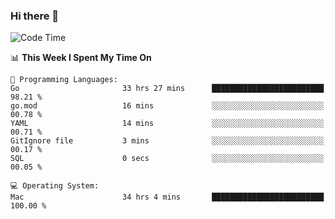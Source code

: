 ### Hi there 👋

<!--
**CrazyCollin/crazycollin** is a ✨ _special_ ✨ repository because its `README.md` (this file) appears on your GitHub profile.

Here are some ideas to get you started:

- 🔭 I’m currently working on ...
- 🌱 I’m currently learning ...
- 👯 I’m looking to collaborate on ...
- 🤔 I’m looking for help with ...
- 💬 Ask me about ...
- 📫 How to reach me: ...
- 😄 Pronouns: ...
- ⚡ Fun fact: ...
-->

<!--START_SECTION:waka-->
![Code Time](http://img.shields.io/badge/Code%20Time-1%2C831%20hrs%2047%20mins-blue)

📊 **This Week I Spent My Time On** 

```text
💬 Programming Languages: 
Go                       33 hrs 27 mins      █████████████████████████   98.21 % 
go.mod                   16 mins             ░░░░░░░░░░░░░░░░░░░░░░░░░   00.78 % 
YAML                     14 mins             ░░░░░░░░░░░░░░░░░░░░░░░░░   00.71 % 
GitIgnore file           3 mins              ░░░░░░░░░░░░░░░░░░░░░░░░░   00.17 % 
SQL                      0 secs              ░░░░░░░░░░░░░░░░░░░░░░░░░   00.05 % 

💻 Operating System: 
Mac                      34 hrs 4 mins       █████████████████████████   100.00 % 
```


<!--END_SECTION:waka-->
